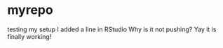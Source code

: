 # myrepo
testing my setup
I added a line in RStudio
Why is it not pushing?
Yay it is finally working!